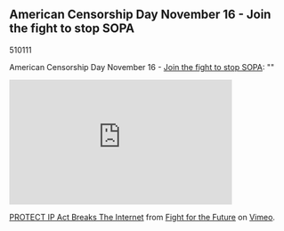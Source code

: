 <article><h2>American Censorship Day November 16 - Join the fight to stop SOPA</h2><time><span class="day">5</span><span class="month">10</span><span class="year">111</span></time><p>American Censorship Day November 16 - <a href="http://americancensorship.org/index.html#infographic">Join the fight to stop SOPA</a>: ""</p><iframe src="http://player.vimeo.com/video/31100268?byline=0&amp;portrait=0" width="400" height="225" frameborder="0" webkitAllowFullScreen allowFullScreen></iframe><p><a href="http://vimeo.com/31100268">PROTECT IP Act Breaks The Internet</a> from <a href="http://vimeo.com/fightforthefuture">Fight for the Future</a> on <a href="http://vimeo.com">Vimeo</a>.</p></article>